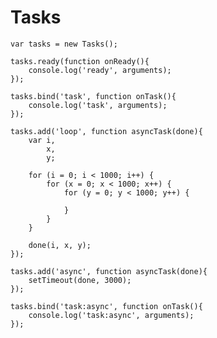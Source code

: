 Tasks
=====

	var tasks = new Tasks();

	tasks.ready(function onReady(){
		console.log('ready', arguments);
	});

	tasks.bind('task', function onTask(){
		console.log('task', arguments);
	});

	tasks.add('loop', function asyncTask(done){
		var i,
			x,
			y;
	
		for (i = 0; i < 1000; i++) {
			for (x = 0; x < 1000; x++) {
				for (y = 0; y < 1000; y++) {
				
				}
			}
		}
	
		done(i, x, y);
	});

	tasks.add('async', function asyncTask(done){
		setTimeout(done, 3000);
	});

	tasks.bind('task:async', function onTask(){
		console.log('task:async', arguments);
	});
